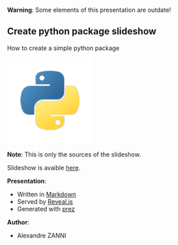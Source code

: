 **Warning**: Some elements of this presentation are outdate!

## Create python package slideshow

How to create a simple python package

![python logo](images/python-icon.png)

**Note**: This is only the sources of the slideshow.

Slideshow is avaible [here][slideshow].

**Presentation**:
- Written in [Markdown][markdown]
- Served by [Reveal.js][revealjs]
- Generated with [prez][prez]

**Author**:
- Alexandre ZANNI

[slideshow]:https://noraj1337.github.io/Create-python-package-presentation/
[revealjs]:http://lab.hakim.se/reveal-js/#/
[markdown]:https://daringfireball.net/projects/markdown/basics
[prez]:https://github.com/byteclubfr/prez "A Reveal.js slideshow generator"

